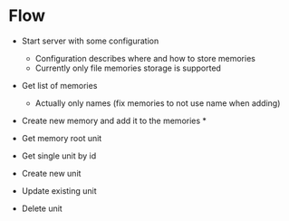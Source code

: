 # Flow

* Start server with some configuration
    * Configuration describes where and how to store memories
    * Currently only file memories storage is supported
* Get list of memories
    * Actually only names (fix memories to not use name when adding)

* Create new memory and add it to the memories
    * 
* Get memory root unit
* Get single unit by id
* Create new unit
* Update existing unit
* Delete unit